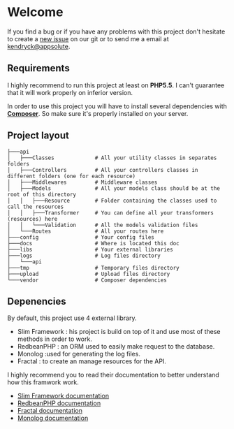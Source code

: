 # Welcome

If you find a bug or if you have any problems with this project don't hesitate to create a [new issue](http://appsolute-git.fr/code-samples-web/slim-sample-project/issues) on our git or to send me a email at [kendryck@appsolute](mailto:kendryck@appsolute).

## Requirements
I highly recommend to run this project at least on **PHP5.5**. I can't guarantee that it will work properly on inferior version.

In order to use this project you will have to install several dependencies with **[Composer](https://getcomposer.org/)**. So make sure it's properly installed on your server.

## Project layout
```
├───api
│   ├───Classes				# All your utility classes in separates folders
│   ├───Controllers			# All your controllers classes in different folders (one for each resource)
│   ├───Middlewares			# Middleware classes
│   ├───Models				# All your models class should be at the root of this directory
│   │   ├───Resource		# Folder containing the classes used to call the resources
│   │   ├───Transformer		# You can define all your transformers (resources) here
│   │   └───Validation		# All the models validation files
│   └───Routes				# All your routes here
├───config					# Your config files
├───docs					# Where is located this doc
├───libs					# Your external libraries
├───logs					# Log files directory
│   └───api
├───tmp						# Temporary files directory
├───upload					# Upload files directory
└───vendor					# Composer dependencies
```

## Depenencies

By default, this project use 4 external library.

* Slim Framework : his project is build on top of it and use most of these methods in order to work.
* RedbeanPHP : an ORM used to easily make request to the database.
* Monolog :used for generating the log files.
* Fractal : to create an manage resources for the API.

I highly recommend you to read their documentation to better understand how this framwork work.

* [Slim Framework documentation](http://docs.slimframework.com)
* [RedbeanPHP documentation](http://www.redbeanphp.com)
* [Fractal documentation](http://fractal.thephpleague.com/)
* [Monolog documentation](https://github.com/Seldaek/monolog)